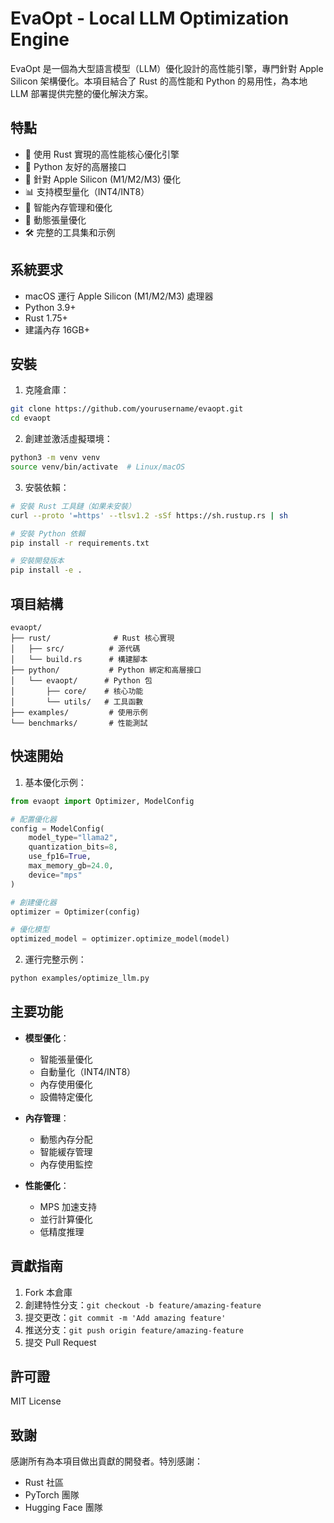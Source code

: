 # EvaOpt - Local LLM Optimization Engine

EvaOpt 是一個為大型語言模型（LLM）優化設計的高性能引擎，專門針對 Apple Silicon 架構優化。本項目結合了 Rust 的高性能和 Python 的易用性，為本地 LLM 部署提供完整的優化解決方案。

## 特點

- 🚀 使用 Rust 實現的高性能核心優化引擎
- 🐍 Python 友好的高層接口
- 🍎 針對 Apple Silicon (M1/M2/M3) 優化
- 📊 支持模型量化（INT4/INT8）
- 💾 智能內存管理和優化
- 🔄 動態張量優化
- 🛠 完整的工具集和示例

## 系統要求

- macOS 運行 Apple Silicon (M1/M2/M3) 處理器
- Python 3.9+
- Rust 1.75+
- 建議內存 16GB+

## 安裝

1. 克隆倉庫：
```bash
git clone https://github.com/yourusername/evaopt.git
cd evaopt
```

2. 創建並激活虛擬環境：
```bash
python3 -m venv venv
source venv/bin/activate  # Linux/macOS
```

3. 安裝依賴：
```bash
# 安裝 Rust 工具鏈（如果未安裝）
curl --proto '=https' --tlsv1.2 -sSf https://sh.rustup.rs | sh

# 安裝 Python 依賴
pip install -r requirements.txt

# 安裝開發版本
pip install -e .
```

## 項目結構

```
evaopt/
├── rust/              # Rust 核心實現
│   ├── src/          # 源代碼
│   └── build.rs      # 構建腳本
├── python/           # Python 綁定和高層接口
│   └── evaopt/      # Python 包
│       ├── core/    # 核心功能
│       └── utils/   # 工具函數
├── examples/         # 使用示例
└── benchmarks/       # 性能測試
```

## 快速開始

1. 基本優化示例：
```python
from evaopt import Optimizer, ModelConfig

# 配置優化器
config = ModelConfig(
    model_type="llama2",
    quantization_bits=8,
    use_fp16=True,
    max_memory_gb=24.0,
    device="mps"
)

# 創建優化器
optimizer = Optimizer(config)

# 優化模型
optimized_model = optimizer.optimize_model(model)
```

2. 運行完整示例：
```bash
python examples/optimize_llm.py
```

## 主要功能

- **模型優化**：
  - 智能張量優化
  - 自動量化（INT4/INT8）
  - 內存使用優化
  - 設備特定優化

- **內存管理**：
  - 動態內存分配
  - 智能緩存管理
  - 內存使用監控

- **性能優化**：
  - MPS 加速支持
  - 並行計算優化
  - 低精度推理

## 貢獻指南

1. Fork 本倉庫
2. 創建特性分支：`git checkout -b feature/amazing-feature`
3. 提交更改：`git commit -m 'Add amazing feature'`
4. 推送分支：`git push origin feature/amazing-feature`
5. 提交 Pull Request

## 許可證

MIT License

## 致謝

感謝所有為本項目做出貢獻的開發者。特別感謝：
- Rust 社區
- PyTorch 團隊
- Hugging Face 團隊 